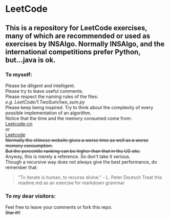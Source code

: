 # LeetCode  
This is a repository for LeetCode exercises, many of which are recommended or used as exercises by INSAlgo. Normally INSAlgo, and the international competitions prefer Python, but...java is ok.
----
### To myself:
Please be diligent and intelligent.   
Please try to leave useful comments.  
Please respect the naming rules of the files:  
	*e.g. LeetCode/1.TwoSum/two_sum.py*   
Please keep being inspired. Try to think about the complexity of every possible implementation of an algorithm.  
Notice that the time and the memory consumed come from:  
	<a href="https://leetcode-cn.com/" target="_blank">Leetcode-cn</a>  
	or  
	<a href="https://leetcode.com/" target="_blank">Leetcode</a>    
~~Normally the chinese website gives a worse time as well as a worse memory consumption.~~  
~~But the percentile ranking can be higher than that in the US site.~~  
Anyway, this is merely a reference. So don't take it serious.  
Though a recursive way does not always give the best performance, do remember that:  
>"To iterate is human, to recurse divine.” - L. Peter Deutsch 
Treat this readme.md as an exercise for markdown grammar

### To my dear visitors:  
Feel free to leave your comments or fork this repo.  
~~Star it!!~~		  
